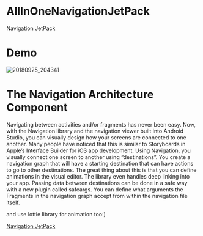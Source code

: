 # AllInOneNavigationJetPack
Navigation JetPack

# Demo

![20180925_204341](https://user-images.githubusercontent.com/26750131/46030903-73e0c200-c0c5-11e8-96d2-44cae2b210d5.gif)



# The Navigation Architecture Component

Navigating between activities and/or fragments has never been easy.
Now, with the Navigation library and the navigation viewer built into Android Studio, 
you can visually design how your screens are connected to one another.
Many people have noticed that this is similar to
Storyboards in Apple’s Interface Builder for iOS app development.
Using Navigation, you visually connect one screen to another using “destinations”.
You create a navigation graph that will have a starting destination that
can have actions to go to other destinations. 
The great thing about this is that you can define animations in the visual editor.
The library even handles deep linking into your app. 
Passing data between destinations can be done in a safe way with a new plugin called safeargs. 
You can define what arguments the Fragments in the 
navigation graph accept from within the navigation file itself.

and use lottie library for animation too:)

[Navigation JetPack](https://developer.android.com/topic/libraries/architecture/navigation/)



